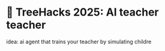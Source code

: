 # 🌲 TreeHacks 2025: AI teacher teacher

idea: ai agent that trains your teacher by simulating childre
